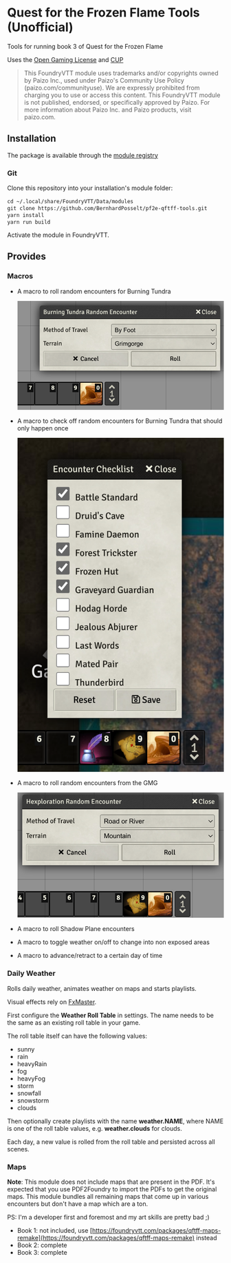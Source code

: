 # Quest for the Frozen Flame Tools (Unofficial)

Tools for running book 3 of Quest for the Frozen Flame

Uses the [Open Gaming License](./OpenGameLicense.md) and [CUP](https://paizo.com/community/communityuse)

> This FoundryVTT module uses trademarks and/or copyrights owned by Paizo Inc., used under Paizo's Community Use Policy (paizo.com/communityuse). We are expressly prohibited from charging you to use or access this content. This FoundryVTT module is not published, endorsed, or specifically approved by Paizo. For more information about Paizo Inc. and Paizo products, visit paizo.com.

## Installation

The package is available through the [module registry](https://foundryvtt.com/packages/pf2e-qftff-tools)

### Git

Clone this repository into your installation's module folder:

    cd ~/.local/share/FoundryVTT/Data/modules
    git clone https://github.com/BernhardPosselt/pf2e-qftff-tools.git 
    yarn install
    yarn run build

Activate the module in FoundryVTT.

## Provides


### Macros

* A macro to roll random encounters for Burning Tundra
  
  ![Macro](./docs/img/burning-tundra-random-encounter-macro.png)

* A macro to check off random encounters for Burning Tundra that should only happen once

  ![Macro](./docs/img/encounter-checklist.png)

* A macro to roll random encounters from the GMG

  ![Macro](./docs/img/hexploration-random-encounter-macro.png)

* A macro to roll Shadow Plane encounters

* A macro to toggle weather on/off to change into non exposed areas
 
* A macro to advance/retract to a certain day of time

### Daily Weather

Rolls daily weather, animates weather on maps and starts playlists.

Visual effects rely on [FxMaster](https://foundryvtt.com/packages/fxmaster).

First configure the **Weather Roll Table** in settings. The name needs to be the same as an existing roll table in your game.

The roll table itself can have the following values:

* sunny
* rain
* heavyRain
* fog
* heavyFog
* storm
* snowfall
* snowstorm
* clouds

Then optionally create playlists with the name **weather.NAME**, where NAME is one of the roll table values, e.g. **weather.clouds** for clouds.

Each day, a new value is rolled from the roll table and persisted across all scenes.

### Maps

**Note**: This module does not include maps that are present in the PDF. It's expected that you use PDF2Foundry to import the PDFs to get the original maps. This module bundles all remaining maps that come up in various encounters but don't have a map which are a ton.

PS: I'm a developer first and foremost and my art skills are pretty bad ;)

* Book 1: not included, use [https://foundryvtt.com/packages/qftff-maps-remake](https://foundryvtt.com/packages/qftff-maps-remake) instead
* Book 2: complete
* Book 3: complete

